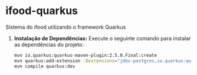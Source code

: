 # ifood-quarkus
Sistema do ifood utilizando o framework Quarkus

1. **Instalação de Dependências:**
   Execute o seguinte comando para instalar as dependências do projeto:

   ```bash
   mvn io.quarkus:quarkus-maven-plugin:2.5.0.Final:create
   mvn quarkus:add-extension -Dextensions="jdbc-postgres,io.quarkus:quarkus-hibernate-orm-panache,resteasy-jsonb,io.quarkus:quarkus-smallrye-openapi,hibernate-validator"
   mvn compile quarkus:dev
